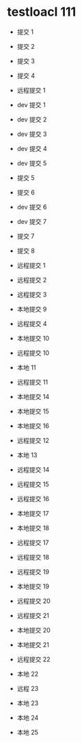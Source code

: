 # testloacl 111

- 提交 1

- 提交 2

- 提交 3

- 提交 4

- 远程提交 1

- dev 提交 1

- dev 提交 2

- dev 提交 3

- dev 提交 4

- dev 提交 5

- 提交 5
- 提交 6

- dev 提交 6

- dev 提交 7
- 提交 7

- 提交 8
- 远程提交 1

- 远程提交 2

- 远程提交 3
- 本地提交 9

- 远程提交 4

- 本地提交 10
- 远程提交 10
- 本地 11

- 远程提交 11

- 本地提交 14

- 本地提交 15

- 本地提交 16
- 远程提交 12
- 本地 13

- 远程提交 14

- 远程提交 15

- 远程提交 16

- 本地提交 17

- 本地提交 18
- 远程提交 17

- 远程提交 18

- 远程提交 19
- 本地提交 19

- 远程提交 20
- 远程提交 21
- 本地提交 20
- 本地提交 21
- 远程提交 22

- 本地 22
- 远程 23
- 本地 23
- 本地 24

- 本地 25
